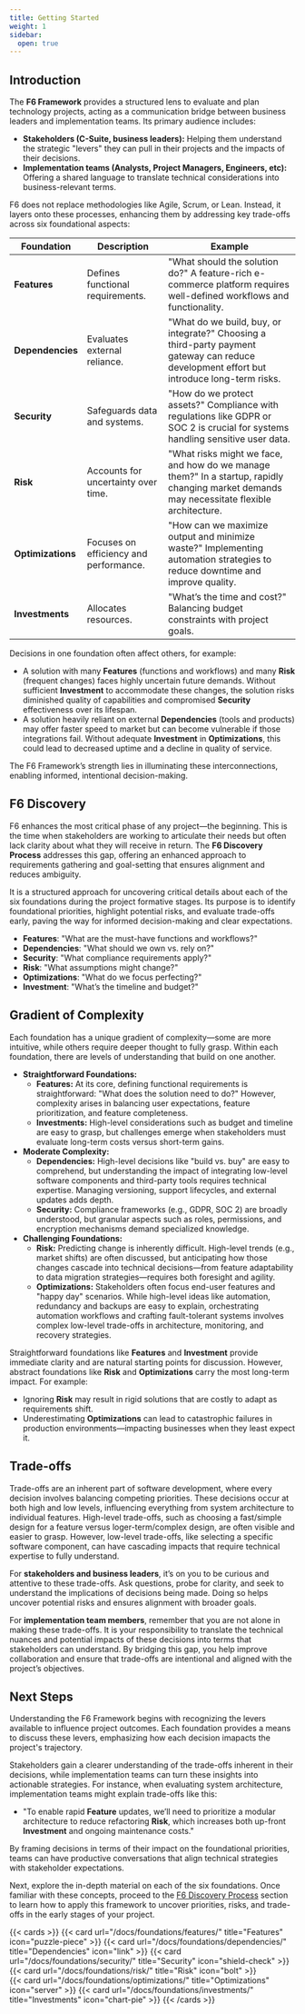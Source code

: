 ```yaml
---
title: Getting Started
weight: 1
sidebar:
  open: true
---
```


## Introduction

The **F6 Framework** provides a structured lens to evaluate and plan technology projects, acting as a communication bridge between business leaders and implementation teams. Its primary audience includes:

- **Stakeholders (C-Suite, business leaders):** Helping them understand the strategic "levers" they can pull in their projects and the impacts of their decisions.
- **Implementation teams (Analysts, Project Managers, Engineers, etc):** Offering a shared language to translate technical considerations into business-relevant terms.

F6 does not replace methodologies like Agile, Scrum, or Lean. Instead, it layers onto these processes, enhancing them by addressing key trade-offs across six foundational aspects:

| **Foundation** | **Description**                             | **Example**                                                                                     |
|-----------------|--------------------------------------------|-------------------------------------------------------------------------------------------------|
| **Features** | Defines functional requirements.              | "What should the solution do?" A feature-rich e-commerce platform requires well-defined workflows and functionality. |
| **Dependencies** | Evaluates external reliance.              | "What do we build, buy, or integrate?" Choosing a third-party payment gateway can reduce development effort but introduce long-term risks. |
| **Security**   | Safeguards data and systems.                | "How do we protect assets?" Compliance with regulations like GDPR or SOC 2 is crucial for systems handling sensitive user data. |
| **Risk** | Accounts for uncertainty over time.                 | "What risks might we face, and how do we manage them?" In a startup, rapidly changing market demands may necessitate flexible architecture. |
| **Optimizations** | Focuses on efficiency and performance.   | "How can we maximize output and minimize waste?" Implementing automation strategies to reduce downtime and improve quality. |
| **Investments** | Allocates resources.                       | "What’s the time and cost?" Balancing budget constraints with project goals.                     |

Decisions in one foundation often affect others, for example:

- A solution with many **Features** (functions and workflows) and many **Risk** (frequent changes) faces highly uncertain future demands. Without sufficient **Investment** to accommodate these changes, the solution risks diminished quality of capabilities and compromised **Security** effectiveness over its lifespan.
- A solution heavily reliant on external **Dependencies** (tools and products) may offer faster speed to market but can become vulnerable if those integrations fail. Without adequate **Investment** in **Optimizations**, this could lead to decreased uptime and a decline in quality of service.

The F6 Framework’s strength lies in illuminating these interconnections, enabling informed, intentional decision-making.

## F6 Discovery

F6 enhances the most critical phase of any project—the beginning. This is the time when stakeholders are working to articulate their needs but often lack clarity about what they will receive in return. The **F6 Discovery Process** addresses this gap, offering an enhanced approach to requirements gathering and goal-setting that ensures alignment and reduces ambiguity.

It is a structured approach for uncovering critical details about each of the six foundations during the project formative stages. Its purpose is to identify foundational priorities, highlight potential risks, and evaluate trade-offs early, paving the way for informed decision-making and clear expectations.

- **Features**: "What are the must-have functions and workflows?"
- **Dependencies**: "What should we own vs. rely on?"
- **Security**: "What compliance requirements apply?"
- **Risk**: "What assumptions might change?"
- **Optimizations**: "What do we focus perfecting?"
- **Investment**: "What’s the timeline and budget?"

## Gradient of Complexity

Each foundation has a unique gradient of complexity—some are more intuitive, while others require deeper thought to fully grasp. Within each foundation, there are levels of understanding that build on one another.

- **Straightforward Foundations:**
    - **Features:** At its core, defining functional requirements is straightforward: "What does the solution need to do?" However, complexity arises in balancing user expectations, feature prioritization, and feature completeness.
    - **Investments:** High-level considerations such as budget and timeline are easy to grasp, but challenges emerge when stakeholders must evaluate long-term costs versus short-term gains.
- **Moderate Complexity:**
    - **Dependencies:** High-level decisions like "build vs. buy" are easy to comprehend, but understanding the impact of integrating low-level software components and third-party tools requires technical expertise. Managing versioning, support lifecycles, and external updates adds depth.
    - **Security:** Compliance frameworks (e.g., GDPR, SOC 2) are broadly understood, but granular aspects such as roles, permissions, and encryption mechanisms demand specialized knowledge.
- **Challenging Foundations:**
    - **Risk:** Predicting change is inherently difficult. High-level trends (e.g., market shifts) are often discussed, but anticipating how those changes cascade into technical decisions—from feature adaptability to data migration strategies—requires both foresight and agility.
    - **Optimizations:** Stakeholders often focus end-user features and "happy day" scenarios. While high-level ideas like automation, redundancy and backups are easy to explain, orchestrating automation workflows and  crafting fault-tolerant systems involves complex low-level trade-offs in architecture, monitoring, and recovery strategies.

Straightforward foundations like **Features** and **Investment** provide immediate clarity and are natural starting points for discussion. However, abstract foundations like **Risk** and **Optimizations** carry the most long-term impact. For example:

- Ignoring **Risk** may result in rigid solutions that are costly to adapt as requirements shift.
- Underestimating **Optimizations** can lead to catastrophic failures in production environments—impacting businesses when they least expect it.

## Trade-offs

Trade-offs are an inherent part of software development, where every decision involves balancing competing priorities. These decisions occur at both high and low levels, influencing everything from system architecture to individual features. High-level trade-offs, such as choosing a fast/simple design for a feature versus loger-term/complex design, are often visible and easier to grasp. However, low-level trade-offs, like selecting a specific software component, can have cascading impacts that require technical expertise to fully understand.

For **stakeholders and business leaders**, it’s on you to be curious and attentive to these trade-offs. Ask questions, probe for clarity, and seek to understand the implications of decisions being made. Doing so helps uncover potential risks and ensures alignment with broader goals.

For **implementation team members**, remember that you are not alone in making these trade-offs. It is your responsibility to translate the technical nuances and potential impacts of these decisions into terms that stakeholders can understand. By bridging this gap, you help improve collaboration and ensure that trade-offs are intentional and aligned with the project’s objectives.

## Next Steps

Understanding the F6 Framework begins with recognizing the levers available to influence project outcomes. Each foundation provides a means to discuss these levers, emphasizing how each decision imapacts the project's trajectory.

Stakeholders gain a clearer understanding of the trade-offs inherent in their decisions, while implementation teams can turn these insights into actionable strategies. For instance, when evaluating system architecture, implementation teams might explain trade-offs like this:

- "To enable rapid **Feature** updates, we’ll need to prioritize a modular architecture to reduce refactoring **Risk**, which increases both up-front **Investment** and ongoing maintenance costs."

By framing decisions in terms of their impact on the foundational priorities, teams can have productive conversations that align technical strategies with stakeholder expectations. 

Next, explore the in-depth material on each of the six foundations. Once familiar with these concepts, proceed to the [F6 Discovery Process](/docs/f6-discovery/) section to learn how to apply this framework to uncover priorities, risks, and trade-offs in the early stages of your project.

{{< cards >}}
  {{< card url="/docs/foundations/features/" title="Features" icon="puzzle-piece" >}}
  {{< card url="/docs/foundations/dependencies/" title="Dependencies" icon="link" >}}
  {{< card url="/docs/foundations/security/" title="Security" icon="shield-check" >}}
  {{< card url="/docs/foundations/risk/" title="Risk" icon="bolt" >}}  
  {{< card url="/docs/foundations/optimizations/" title="Optimizations" icon="server" >}}
  {{< card url="/docs/foundations/investments/" title="Investments" icon="chart-pie" >}}
{{< /cards >}}